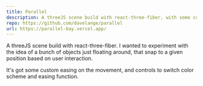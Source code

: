 ```yaml
---
title: Parallel
description: A threeJS scene build with react-three-fiber, with some custom animation.
repo: https://github.com/davelange/parallel
url: https://parallel-bay.vercel.app/
---
```


A threeJS scene build with react-three-fiber. I wanted to experiment with the idea of a bunch of objects just floating around, that snap to a given position based on user interaction. 

It's got some custom easing on the movement, and controls to switch color scheme and easing function.

